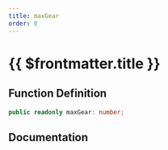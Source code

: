 ```yaml
---
title: maxGear
order: 0
---
```


# {{ $frontmatter.title }}

## Function Definition

```ts
public readonly maxGear: number;
```

## Documentation

<!--@include: ./parts/maxGear.md-->

